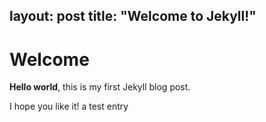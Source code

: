layout: post
title:  "Welcome to Jekyll!"
---

# Welcome

**Hello world**, this is my first Jekyll blog post.

I hope you like it!
a test entry
